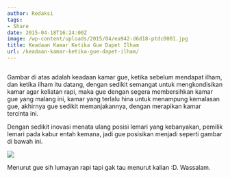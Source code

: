 ```yaml
---
author: Redaksi
tags:
- Share
date: 2015-04-18T16:24:00Z
image: /wp-content/uploads/2015/04/ea942-d6d18-ptdc0001.jpg
title: Keadaan Kamar Ketika Gue Dapet Ilham
url: /keadaan-kamar-ketika-gue-dapet-ilham/
---
```


<figure class="wp-block-image size-large"><img src="https://wildanfauzyart.files.wordpress.com/2015/04/ea942-d6d18-ptdc0001.jpg?w=768" alt="" data-recalc-dims="1" /></figure> 

Gambar di atas adalah keadaan kamar gue, ketika sebelum mendapat ilham, dan ketika ilham itu datang, dengan sedikit semangat untuk mengkondisikan kamar agar keliatan rapi, maka gue dengan segera membersihkan kamar gue yang malang ini, kamar yang terlalu hina untuk menampung kemalasan gue, akhirnya gue sedikit memanjakannya, dengan merapikan kamar tercinta ini.

Dengan sedikit inovasi menata ulang posisi lemari yang kebanyakan, pemilik lemari pada kabur entah kemana, jadi gue posisikan menjadi seperti gambar di bawah ini.

![](/wp-content/uploads/2015/04/24ac1-a11d8-ptdc0016.jpg)

Menurut gue sih lumayan rapi tapi gak tau menurut kalian :D. Wassalam.